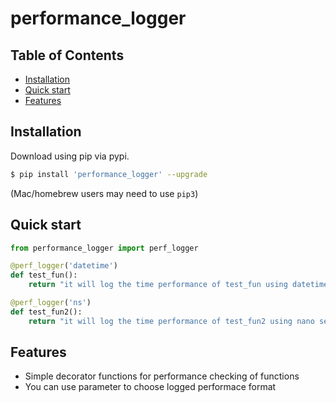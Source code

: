 # performance_logger

## Table of Contents
  * [Installation](#installation)
  * [Quick start](#quick-start)
  * [Features](#features)
  
## Installation

Download using pip via pypi.

```bash
$ pip install 'performance_logger' --upgrade
```
(Mac/homebrew users may need to use ``pip3``)


## Quick start
```python
from performance_logger import perf_logger

@perf_logger('datetime')
def test_fun():
    return "it will log the time performance of test_fun using datetime format"

@perf_logger('ns')
def test_fun2():
    return "it will log the time performance of test_fun2 using nano seconds"
```

## Features
  * Simple decorator functions for performance checking of functions
  * You can use parameter to choose logged performace format